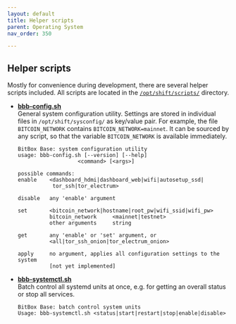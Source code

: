 ```yaml
---
layout: default
title: Helper scripts
parent: Operating System
nav_order: 350

---
```

## Helper scripts

Mostly for convenience during development, there are several helper scripts included. All scripts are located in the [`/opt/shift/scripts/`](https://github.com/digitalbitbox/bitbox-base/tree/master/armbian/base/scripts) directory.

* [**bbb-config.sh**](https://github.com/digitalbitbox/bitbox-base/blob/master/armbian/base/scripts/bbb-config.sh)  
  General system configuration utility. 
  Settings are stored in individual files in `/opt/shift/sysconfig/` as key/value pair. 
  For example, the file `BITCOIN_NETWORK` contains `BITCOIN_NETWORK=mainnet`. 
  It can be sourced by any script, so that the variable `BITCOIN_NETWORK` is available immediately.
  ```
  BitBox Base: system configuration utility
  usage: bbb-config.sh [--version] [--help]
                     <command> [<args>]

  possible commands:
  enable    <dashboard_hdmi|dashboard_web|wifi|autosetup_ssd|
             tor_ssh|tor_electrum>

  disable   any 'enable' argument

  set       <bitcoin_network|hostname|root_pw|wifi_ssid|wifi_pw>
            bitcoin_network     <mainnet|testnet>
            other arguments     string

  get       any 'enable' or 'set' argument, or
            <all|tor_ssh_onion|tor_electrum_onion>

  apply     no argument, applies all configuration settings to the system 
            [not yet implemented]
  ```

* [**bbb-systemctl.sh**](https://github.com/digitalbitbox/bitbox-base/blob/master/armbian/base/scripts/bbb-systemctl.sh)  
  Batch control all systemd units at once, e.g. for getting an overall status or stop all services.
  ```
  BitBox Base: batch control system units
  Usage: bbb-systemctl.sh <status|start|restart|stop|enable|disable>
  ```

